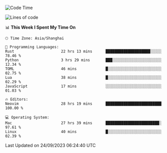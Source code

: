 <!--START_SECTION:waka-->
![Code Time](http://img.shields.io/badge/Code%20Time-1%2C618%20hrs%2059%20mins-blue)

![Lines of code](https://img.shields.io/badge/From%20Hello%20World%20I%27ve%20Written-286.1%20thousand%20lines%20of%20code-blue)

📊 **This Week I Spent My Time On** 

```text
🕑︎ Time Zone: Asia/Shanghai

💬 Programming Languages: 
Rust                     22 hrs 13 mins      ████████████████████░░░░░   78.46 % 
Python                   3 hrs 29 mins       ███░░░░░░░░░░░░░░░░░░░░░░   12.34 % 
TOML                     46 mins             █░░░░░░░░░░░░░░░░░░░░░░░░   02.75 % 
Lua                      38 mins             █░░░░░░░░░░░░░░░░░░░░░░░░   02.29 % 
JavaScript               17 mins             ░░░░░░░░░░░░░░░░░░░░░░░░░   01.03 % 

🔥 Editors: 
Neovim                   28 hrs 19 mins      █████████████████████████   100.00 % 

💻 Operating System: 
Mac                      27 hrs 39 mins      ████████████████████████░   97.61 % 
Linux                    40 mins             █░░░░░░░░░░░░░░░░░░░░░░░░   02.39 % 
```


 Last Updated on 24/09/2023 06:24:40 UTC
<!--END_SECTION:waka-->
